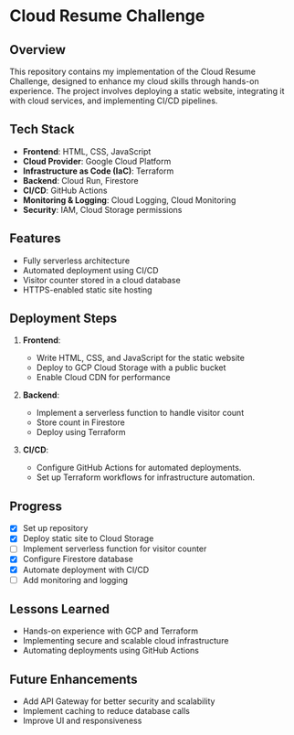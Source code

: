 # Cloud Resume Challenge

## Overview
This repository contains my implementation of the Cloud Resume Challenge, designed to enhance my cloud skills through hands-on experience. The project involves deploying a static website, integrating it with cloud services, and implementing CI/CD pipelines.

## Tech Stack
- **Frontend**: HTML, CSS, JavaScript
- **Cloud Provider**: Google Cloud Platform
- **Infrastructure as Code (IaC)**: Terraform
- **Backend**: Cloud Run, Firestore
- **CI/CD**: GitHub Actions
- **Monitoring & Logging**: Cloud Logging, Cloud Monitoring
- **Security**: IAM, Cloud Storage permissions

## Features
- Fully serverless architecture
- Automated deployment using CI/CD
- Visitor counter stored in a cloud database
- HTTPS-enabled static site hosting

## Deployment Steps
1. **Frontend**:
   - Write HTML, CSS, and JavaScript for the static website
   - Deploy to GCP Cloud Storage with a public bucket
   - Enable Cloud CDN for performance

2. **Backend**:
   - Implement a serverless function to handle visitor count
   - Store count in Firestore
   - Deploy using Terraform

3. **CI/CD**:
   - Configure GitHub Actions for automated deployments.
   - Set up Terraform workflows for infrastructure automation.

## Progress
- [x] Set up repository
- [x] Deploy static site to Cloud Storage
- [ ] Implement serverless function for visitor counter
- [x] Configure Firestore database
- [x] Automate deployment with CI/CD
- [ ] Add monitoring and logging

## Lessons Learned
- Hands-on experience with GCP and Terraform
- Implementing secure and scalable cloud infrastructure
- Automating deployments using GitHub Actions

## Future Enhancements
- Add API Gateway for better security and scalability
- Implement caching to reduce database calls
- Improve UI and responsiveness